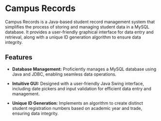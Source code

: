 # Campus Records

Campus Records is a Java-based student record management system that simplifies the process of storing and managing student data in a MySQL database. It provides a user-friendly graphical interface for data entry and retrieval, along with a unique ID generation algorithm to ensure data integrity.

## Features

- **Database Management:** Proficiently manages a MySQL database using Java and JDBC, enabling seamless data operations.

- **Intuitive GUI:** Designed with a user-friendly Java Swing interface, including date pickers and input validation for efficient data entry and management.

- **Unique ID Generation:** Implements an algorithm to create distinct student registration numbers based on academic year and trade, ensuring data integrity.


